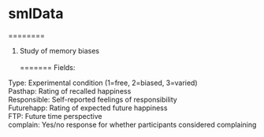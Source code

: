 # smlData
========
1. Study of memory biases<br/><br/>
=======
Fields:<br/>

Type: Experimental condition (1=free, 2=biased, 3=varied)<br/>
Pasthap: Rating of recalled happiness<br/>
Responsible: Self-reported feelings of responsibility<br/>
Futurehapp: Rating of expected future happiness<br/>
FTP: Future time perspective<br/>
complain: Yes/no response for whether participants considered complaining<br/>
